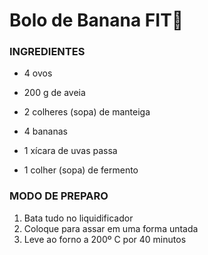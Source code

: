 # Bolo de Banana FIT:banana:

### INGREDIENTES

- 4 ovos

- 200 g de aveia
- 2 colheres (sopa) de manteiga
- 4 bananas
- 1 xícara de uvas passa
- 1 colher (sopa) de fermento

### MODO DE PREPARO

1. Bata tudo no liquidificador
2. Coloque para assar em uma forma untada
3. Leve ao forno a 200º C por 40 minutos